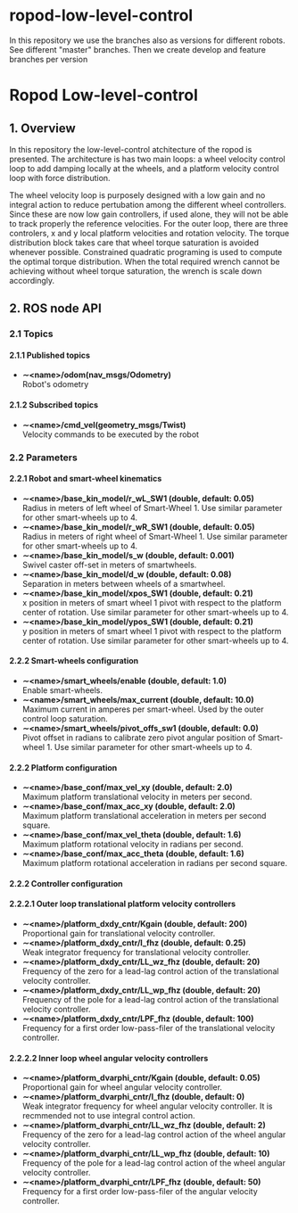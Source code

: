 # ropod-low-level-control

In this repository we use the branches also as versions for different robots. See different "master" branches. Then we create develop and feature branches per version

# Ropod Low-level-control

## 1. Overview
In this repository the low-level-control atchitecture of the ropod is presented. The architecture is has two main loops: a wheel velocity control loop to add damping locally at the wheels, and a platform velocity control loop with force distribution. 

The wheel velocity loop is purposely designed with a low gain and no integral action to reduce pertubation among the different wheel controllers. Since these are now low gain controllers, if used alone, they will not be able to track properly the reference velocities. For the outer loop, there are three controlers, x and y local platform velocities and rotation velocity. The torque distribution block takes care that wheel torque saturation is avoided whenever possible. Constrained quadratic programing is used to compute the optimal torque distribution. When the total required wrench cannot be achieving without wheel torque saturation, the wrench is scale down accordingly.

## 2. ROS node API
### 2.1 Topics
#### 2.1.1 Published topics
* **&#x223C;<name\>/odom(nav_msgs/Odometry)**\
Robot's odometry

#### 2.1.2 Subscribed topics
* **&#x223C;<name\>/cmd_vel(geometry_msgs/Twist)**\
Velocity commands to be executed by the robot

### 2.2 Parameters
#### 2.2.1 Robot and smart-wheel kinematics
* **&#x223C;<name\>/base_kin_model/r_wL_SW1 (double, default: 0.05)**\
Radius in meters of left wheel of Smart-Wheel 1. Use similar parameter for other smart-wheels up to 4.
* **&#x223C;<name\>/base_kin_model/r_wR_SW1 (double, default: 0.05)**\
Radius in meters of right wheel of Smart-Wheel 1. Use similar parameter for other smart-wheels up to 4.
* **&#x223C;<name\>/base_kin_model/s_w (double, default: 0.001)**\
Swivel caster off-set in meters of smartwheels. 
* **&#x223C;<name\>/base_kin_model/d_w (double, default: 0.08)**\
Separation in meters between wheels of a smartwheel.
* **&#x223C;<name\>/base_kin_model/xpos_SW1 (double, default: 0.21)**\
x position in meters of smart wheel 1 pivot with respect to the platform center of rotation. Use similar parameter for other smart-wheels up to 4.
* **&#x223C;<name\>/base_kin_model/ypos_SW1 (double, default: 0.21)**\
y position in meters of smart wheel 1 pivot with respect to the platform center of rotation. Use similar parameter for other smart-wheels up to 4.

#### 2.2.2 Smart-wheels configuration
* **&#x223C;<name\>/smart_wheels/enable (double, default: 1.0)**\
Enable smart-wheels. 
* **&#x223C;<name\>/smart_wheels/max_current (double, default: 10.0)**\
Maximum current in amperes per smart-wheel. Used by the outer control loop saturation.
* **&#x223C;<name\>/smart_wheels/pivot_offs_sw1 (double, default: 0.0)**\
Pivot offset in radians to calibrate zero pivot angular position of Smart-wheel 1. Use similar parameter for other smart-wheels up to 4.

#### 2.2.2 Platform configuration
* **&#x223C;<name\>/base_conf/max_vel_xy (double, default: 2.0)**\
Maximum platform translational velocity in meters per second.
* **&#x223C;<name\>/base_conf/max_acc_xy (double, default: 2.0)**\
Maximum platform translational acceleration in meters per second square.
* **&#x223C;<name\>/base_conf/max_vel_theta (double, default: 1.6)**\
Maximum platform rotational velocity in radians per second.
* **&#x223C;<name\>/base_conf/max_acc_theta (double, default: 1.6)**\
Maximum platform rotational acceleration in radians per second square.

#### 2.2.2 Controller configuration
#### 2.2.2.1 Outer loop translational platform velocity controllers
* **&#x223C;<name\>/platform_dxdy_cntr/Kgain (double, default: 200)**\
Proportional gain for translational velocity controller.
* **&#x223C;<name\>/platform_dxdy_cntr/I_fhz (double, default: 0.25)**\
Weak integrator frequency for translational velocity controller.
* **&#x223C;<name\>/platform_dxdy_cntr/LL_wz_fhz (double, default: 20)**\
Frequency of the zero for a lead-lag control action of the translational velocity controller.
* **&#x223C;<name\>/platform_dxdy_cntr/LL_wp_fhz (double, default: 20)**\
Frequency of the pole for a lead-lag control action of the translational velocity controller.
* **&#x223C;<name\>/platform_dxdy_cntr/LPF_fhz (double, default: 100)**\
Frequency for a first order low-pass-filer of the translational velocity controller.

#### 2.2.2.2 Inner loop wheel angular velocity controllers
* **&#x223C;<name\>/platform_dvarphi_cntr/Kgain (double, default: 0.05)**\
Proportional gain for wheel angular velocity controller.
* **&#x223C;<name\>/platform_dvarphi_cntr/I_fhz (double, default: 0)**\
Weak integrator frequency for wheel angular velocity controller. It is recmmended not to use integral control action.
* **&#x223C;<name\>/platform_dvarphi_cntr/LL_wz_fhz (double, default: 2)**\
Frequency of the zero for a lead-lag control action of the wheel angular velocity controller.
* **&#x223C;<name\>/platform_dvarphi_cntr/LL_wp_fhz (double, default: 10)**\
Frequency of the pole for a lead-lag control action of the wheel angular velocity controller.
* **&#x223C;<name\>/platform_dvarphi_cntr/LPF_fhz (double, default: 50)**\
Frequency for a first order low-pass-filer of the angular velocity controller.
